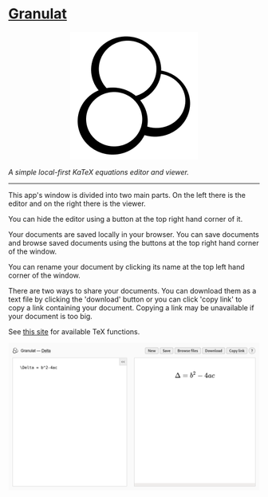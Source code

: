 # [Granulat](https://granulat.vercel.app/)
<p align="center">
	<img src="public/LogoS.png">
</p>

*A simple local-first KaTeX equations editor and viewer.*

<hr>

This app's window is divided into two main parts. On the left there is the editor and on the right there is the viewer.

You can hide the editor using a button at the top right hand corner of it.

Your documents are saved locally in your browser. You can save documents and browse saved documents using the buttons
at the top right hand corner of the window.

You can rename your document by clicking its name at the top left hand corner of the window.

There are two ways to share your documents. You can download them as a text file by clicking the 'download' button or you can
click 'copy link' to copy a link containing your document. Copying a link may be unavailable if your document is too big.

See [this site](https://katex.org/docs/supported.html) for available TeX functions.

![Screenshot of the app](screenshot.png)
